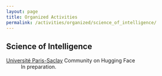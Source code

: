 ```yaml
---
layout: page
title: Organized Activities
permalink: /activities/organized/science_of_intelligence/
---
```


<h2>Science of Intelligence</h2>
<dl>
  <dt><a href="https://huggingface.co/Universite-Paris-Saclay">Université Paris-Saclay</a> Community on Hugging Face</dt>
  <dd>In preparation.</dd>
</dl>
